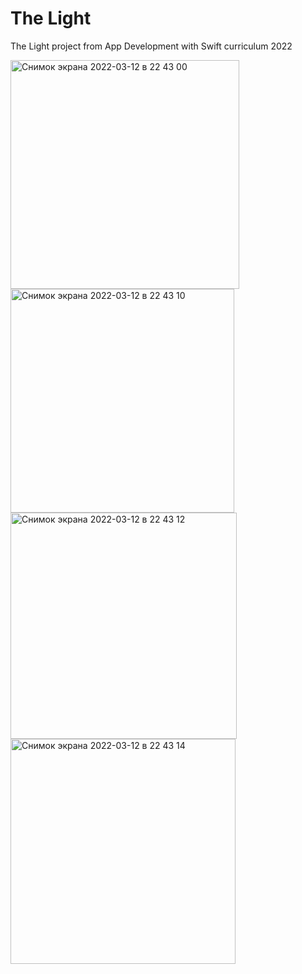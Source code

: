 # The Light
The Light project from App Development with Swift curriculum 2022 

<img width="366" alt="Снимок экрана 2022-03-12 в 22 43 00" src="https://user-images.githubusercontent.com/101404983/158020564-6c6adfad-dbc5-425f-9bd4-c46a093213fa.png">

<img width="358" alt="Снимок экрана 2022-03-12 в 22 43 10" src="https://user-images.githubusercontent.com/101404983/158020583-65695682-7d6d-47e7-a53f-fbfa341c6eae.png">

<img width="362" alt="Снимок экрана 2022-03-12 в 22 43 12" src="https://user-images.githubusercontent.com/101404983/158020586-5cc5cac3-0e99-420b-840d-22d69c32ac51.png">

<img width="360" alt="Снимок экрана 2022-03-12 в 22 43 14" src="https://user-images.githubusercontent.com/101404983/158020587-c936db19-0174-446b-981d-8b7ef5fcf9c7.png">
